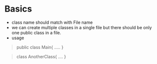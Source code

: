 # Basics

- class name should match with File name
- we can create multiple classes in a single file but
  there should be only one public class in a file.
- usage
> public class Main{
  .....
}

> class AnotherClass{
  ....
}